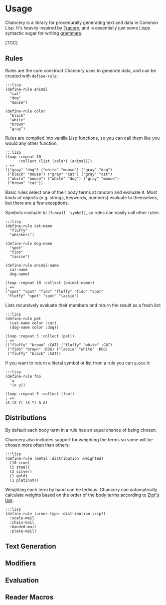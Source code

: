 Usage
=====

Chancery is a library for procedurally generating text and data in Common
Lisp.  It's heavily inspired by [Tracery][], and is essentially just some Lispy
syntactic sugar for writing [grammars][cfg].

[Tracery]: http://www.crystalcodepalace.com/traceryTut.html
[cfg]: https://en.wikipedia.org/wiki/Context-free_grammar

[TOC]

Rules
-----

Rules are the core construct Chancery uses to generate data, and can be created
with `define-rule`:

    :::lisp
    (define-rule animal
      "cat"
      "dog"
      "mouse")

    (define-rule color
      "black"
      "white"
      "brown"
      "gray")

Rules are compiled into vanilla Lisp functions, so you can call them like you
would any other function.

    :::lisp
    (loop :repeat 10
          :collect (list (color) (animal)))
    ; =>
    (("gray" "dog") ("white" "mouse") ("gray" "dog")
     ("black" "mouse") ("gray" "cat") ("gray" "cat")
     ("white" "mouse") ("white" "dog") ("gray" "mouse")
     ("brown" "cat"))

Basic rules select one of their body terms at random and evaluate it.  Most
kinds of objects (e.g. strings, keywords, numbers) evaluate to themselves, but
there are a few exceptions.

Symbols evaluate to `(funcall 'symbol)`, so rules can easily call other rules:

    :::lisp
    (define-rule cat-name
      "fluffy"
      "whiskers")

    (define-rule dog-name
      "spot"
      "fido"
      "lassie")

    (define-rule animal-name
      cat-name
      dog-name)

    (loop :repeat 10 :collect (animal-name))
    ; =>
    ("spot" "spot" "fido" "fluffy" "fido" "spot"
     "fluffy" "spot" "spot" "lassie")

Lists recursively evaluate their members and return the result as a fresh list:

    :::lisp
    (define-rule pet
      (cat-name color :cat)
      (dog-name color :dog))

    (loop :repeat 5 :collect (pet))
    ; =>
    (("fluffy" "brown" :CAT) ("fluffy" "white" :CAT)
     ("fido" "brown" :DOG) ("lassie" "white" :DOG)
     ("fluffy" "black" :CAT))

If you want to return a literal symbol or list from a rule you can `quote` it:

    :::lisp
    (define-rule foo
      'a
      '(x y))

    (loop :repeat 5 :collect (foo))
    ; =>
    (A (X Y) (X Y) A A)

Distributions
-------------

By default each body term in a rule has an equal chance of being chosen.

Chancery also includes support for weighting the terms so some will be chosen
more often than others:

    :::lisp
    (define-rule (metal :distribution :weighted)
      (10 iron)
      (5 steel)
      (2 silver)
      (1 gold)
      (1 platinum))

Weighting each term by hand can be tedious.  Chancery can automatically
calculate weights based on the order of the body terms according to [Zipf's
law][zipf]:

    :::lisp
    (define-rule (armor-type :distribution :zipf)
      :scale-mail
      :chain-mail
      :banded-mail
      :plate-mail)

[zipf]: https://en.wikipedia.org/wiki/Zipf's_law

Text Generation
---------------

Modifiers
---------

Evaluation
----------

Reader Macros
-------------

